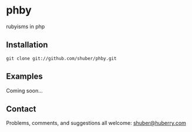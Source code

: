 # phby

rubyisms in php


## Installation

	git clone git://github.com/shuber/phby.git


## Examples

Coming soon...


## Contact

Problems, comments, and suggestions all welcome: [shuber@huberry.com](mailto:shuber@huberry.com)
